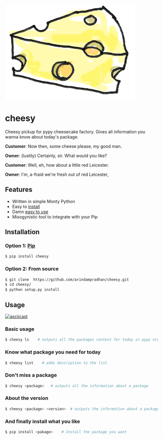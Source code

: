 ![](./cheese.gif)

# **cheesy**

Cheesy pickup for pypy cheesecake factory. Gives all information you wanna know about today's package. 

**Customer**: Now then, some cheese please, my good man.

**Owner**: (lustily) Certainly, sir. What would you like?

**Customer**: Well, eh, how about a little red Leicester.

**Owner**: I'm, a-fraid we're fresh out of red Leicester, <sir class=""></sir>

## Features

- Written in simple Monty Python
- Easy to [install](https://github.com/arindampradhan/cheesy#installation)
- Damn [easy to use](https://github.com/arindampradhan/cheesy#usage)
- Misogynistic tool to integrate with your Pip

## Installation

### Option 1: [Pip](https://pypi.python.org/pypi/cheesy)

```bash
$ pip install cheesy
```

### Option 2: From source

```bash
$ git clone  https://github.com/arindampradhan/cheesy.git
$ cd cheesy/
$ python setup.py install
```

## Usage

[![asciicast](https://asciinema.org/a/44gy61ty9c9juzg50irg17re8.png)](https://asciinema.org/a/44gy61ty9c9juzg50irg17re8)

### Basic usage

```bash
$ cheesy ls    # outputs all the packages content for today in pypy org
```

### Know what package you need for today

```bash
$ cheesy list    # adds description to the list
```

### Don't miss a package

```bash
$ cheesy <package>   # outputs all the information about a package
```

### About the version

```bash
$ cheesy <package> <version>  # outputs the information about a package version
```

### And finally install what you like

```bash
$ pip install <pakage>    # Install the package you want
```